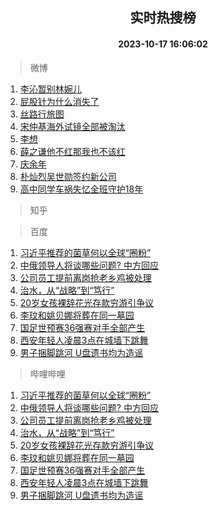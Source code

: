 <div align="center"><h2>实时热搜榜</h2><h4>2023-10-17 16:06:02</h4></div>

> 微博  

1. [李沁暂别林婉儿](https://s.weibo.com/weibo?q=%23%E6%9D%8E%E6%B2%81%E6%9A%82%E5%88%AB%E6%9E%97%E5%A9%89%E5%84%BF%23&t=31&band_rank=1&Refer=top)<br />
2. [屁股针为什么消失了](https://s.weibo.com/weibo?q=%E5%B1%81%E8%82%A1%E9%92%88%E4%B8%BA%E4%BB%80%E4%B9%88%E6%B6%88%E5%A4%B1%E4%BA%86&t=31&band_rank=2&Refer=top)<br />
3. [丝路行旅图](https://s.weibo.com/weibo?q=%23%E4%B8%9D%E8%B7%AF%E8%A1%8C%E6%97%85%E5%9B%BE%23&t=31&band_rank=3&Refer=top)<br />
4. [宋仲基海外试镜全部被淘汰](https://s.weibo.com/weibo?q=%23%E5%AE%8B%E4%BB%B2%E5%9F%BA%E6%B5%B7%E5%A4%96%E8%AF%95%E9%95%9C%E5%85%A8%E9%83%A8%E8%A2%AB%E6%B7%98%E6%B1%B0%23&t=31&band_rank=4&Refer=top)<br />
5. [李想](https://s.weibo.com/weibo?q=%E6%9D%8E%E6%83%B3&t=31&band_rank=5&Refer=top)<br />
6. [薛之谦他不红那我也不该红](https://s.weibo.com/weibo?q=%23%E8%96%9B%E4%B9%8B%E8%B0%A6%E4%BB%96%E4%B8%8D%E7%BA%A2%E9%82%A3%E6%88%91%E4%B9%9F%E4%B8%8D%E8%AF%A5%E7%BA%A2%23&t=31&band_rank=6&Refer=top)<br />
7. [庆余年](https://s.weibo.com/weibo?q=%E5%BA%86%E4%BD%99%E5%B9%B4&t=31&band_rank=7&Refer=top)<br />
8. [朴灿烈吴世勋签约新公司](https://s.weibo.com/weibo?q=%23%E6%9C%B4%E7%81%BF%E7%83%88%E5%90%B4%E4%B8%96%E5%8B%8B%E7%AD%BE%E7%BA%A6%E6%96%B0%E5%85%AC%E5%8F%B8%23&t=31&band_rank=8&Refer=top)<br />
9. [高中同学车祸失忆全班守护18年](https://s.weibo.com/weibo?q=%23%E9%AB%98%E4%B8%AD%E5%90%8C%E5%AD%A6%E8%BD%A6%E7%A5%B8%E5%A4%B1%E5%BF%86%E5%85%A8%E7%8F%AD%E5%AE%88%E6%8A%A418%E5%B9%B4%23&t=31&band_rank=9&Refer=top)<br />

> 知乎  


> 百度  

1. [习近平推荐的菌草何以全球“圈粉”](https://www.baidu.com/s?wd=%E4%B9%A0%E8%BF%91%E5%B9%B3%E6%8E%A8%E8%8D%90%E7%9A%84%E8%8F%8C%E8%8D%89%E4%BD%95%E4%BB%A5%E5%85%A8%E7%90%83%E2%80%9C%E5%9C%88%E7%B2%89%E2%80%9D&sa=fyb_news&rsv_dl=fyb_news)<br />
2. [中俄领导人将谈哪些问题? 中方回应](https://www.baidu.com/s?wd=%E4%B8%AD%E4%BF%84%E9%A2%86%E5%AF%BC%E4%BA%BA%E5%B0%86%E8%B0%88%E5%93%AA%E4%BA%9B%E9%97%AE%E9%A2%98%3F+%E4%B8%AD%E6%96%B9%E5%9B%9E%E5%BA%94&sa=fyb_news&rsv_dl=fyb_news)<br />
3. [公司员工提前离岗抢老乡鸡被处理](https://www.baidu.com/s?wd=%E5%85%AC%E5%8F%B8%E5%91%98%E5%B7%A5%E6%8F%90%E5%89%8D%E7%A6%BB%E5%B2%97%E6%8A%A2%E8%80%81%E4%B9%A1%E9%B8%A1%E8%A2%AB%E5%A4%84%E7%90%86&sa=fyb_news&rsv_dl=fyb_news)<br />
4. [治水，从“战略”到“笃行”](https://www.baidu.com/s?wd=%E6%B2%BB%E6%B0%B4%EF%BC%8C%E4%BB%8E%E2%80%9C%E6%88%98%E7%95%A5%E2%80%9D%E5%88%B0%E2%80%9C%E7%AC%83%E8%A1%8C%E2%80%9D&sa=fyb_news&rsv_dl=fyb_news)<br />
5. [20岁女孩裸辞花光存款穷游引争议](https://www.baidu.com/s?wd=20%E5%B2%81%E5%A5%B3%E5%AD%A9%E8%A3%B8%E8%BE%9E%E8%8A%B1%E5%85%89%E5%AD%98%E6%AC%BE%E7%A9%B7%E6%B8%B8%E5%BC%95%E4%BA%89%E8%AE%AE&sa=fyb_news&rsv_dl=fyb_news)<br />
6. [李玟和姚贝娜将葬在同一墓园](https://www.baidu.com/s?wd=%E6%9D%8E%E7%8E%9F%E5%92%8C%E5%A7%9A%E8%B4%9D%E5%A8%9C%E5%B0%86%E8%91%AC%E5%9C%A8%E5%90%8C%E4%B8%80%E5%A2%93%E5%9B%AD&sa=fyb_news&rsv_dl=fyb_news)<br />
7. [国足世预赛36强赛对手全部产生](https://www.baidu.com/s?wd=%E5%9B%BD%E8%B6%B3%E4%B8%96%E9%A2%84%E8%B5%9B36%E5%BC%BA%E8%B5%9B%E5%AF%B9%E6%89%8B%E5%85%A8%E9%83%A8%E4%BA%A7%E7%94%9F&sa=fyb_news&rsv_dl=fyb_news)<br />
8. [西安年轻人凌晨3点在城墙下跳舞](https://www.baidu.com/s?wd=%E8%A5%BF%E5%AE%89%E5%B9%B4%E8%BD%BB%E4%BA%BA%E5%87%8C%E6%99%A83%E7%82%B9%E5%9C%A8%E5%9F%8E%E5%A2%99%E4%B8%8B%E8%B7%B3%E8%88%9E&sa=fyb_news&rsv_dl=fyb_news)<br />
9. [男子捆脚跳河 U盘遗书均为造谣](https://www.baidu.com/s?wd=%E7%94%B7%E5%AD%90%E6%8D%86%E8%84%9A%E8%B7%B3%E6%B2%B3+U%E7%9B%98%E9%81%97%E4%B9%A6%E5%9D%87%E4%B8%BA%E9%80%A0%E8%B0%A3&sa=fyb_news&rsv_dl=fyb_news)<br />

> 哔哩哔哩  

1. [习近平推荐的菌草何以全球“圈粉”](https://www.baidu.com/s?wd=%E4%B9%A0%E8%BF%91%E5%B9%B3%E6%8E%A8%E8%8D%90%E7%9A%84%E8%8F%8C%E8%8D%89%E4%BD%95%E4%BB%A5%E5%85%A8%E7%90%83%E2%80%9C%E5%9C%88%E7%B2%89%E2%80%9D&sa=fyb_news&rsv_dl=fyb_news)<br />
2. [中俄领导人将谈哪些问题? 中方回应](https://www.baidu.com/s?wd=%E4%B8%AD%E4%BF%84%E9%A2%86%E5%AF%BC%E4%BA%BA%E5%B0%86%E8%B0%88%E5%93%AA%E4%BA%9B%E9%97%AE%E9%A2%98%3F+%E4%B8%AD%E6%96%B9%E5%9B%9E%E5%BA%94&sa=fyb_news&rsv_dl=fyb_news)<br />
3. [公司员工提前离岗抢老乡鸡被处理](https://www.baidu.com/s?wd=%E5%85%AC%E5%8F%B8%E5%91%98%E5%B7%A5%E6%8F%90%E5%89%8D%E7%A6%BB%E5%B2%97%E6%8A%A2%E8%80%81%E4%B9%A1%E9%B8%A1%E8%A2%AB%E5%A4%84%E7%90%86&sa=fyb_news&rsv_dl=fyb_news)<br />
4. [治水，从“战略”到“笃行”](https://www.baidu.com/s?wd=%E6%B2%BB%E6%B0%B4%EF%BC%8C%E4%BB%8E%E2%80%9C%E6%88%98%E7%95%A5%E2%80%9D%E5%88%B0%E2%80%9C%E7%AC%83%E8%A1%8C%E2%80%9D&sa=fyb_news&rsv_dl=fyb_news)<br />
5. [20岁女孩裸辞花光存款穷游引争议](https://www.baidu.com/s?wd=20%E5%B2%81%E5%A5%B3%E5%AD%A9%E8%A3%B8%E8%BE%9E%E8%8A%B1%E5%85%89%E5%AD%98%E6%AC%BE%E7%A9%B7%E6%B8%B8%E5%BC%95%E4%BA%89%E8%AE%AE&sa=fyb_news&rsv_dl=fyb_news)<br />
6. [李玟和姚贝娜将葬在同一墓园](https://www.baidu.com/s?wd=%E6%9D%8E%E7%8E%9F%E5%92%8C%E5%A7%9A%E8%B4%9D%E5%A8%9C%E5%B0%86%E8%91%AC%E5%9C%A8%E5%90%8C%E4%B8%80%E5%A2%93%E5%9B%AD&sa=fyb_news&rsv_dl=fyb_news)<br />
7. [国足世预赛36强赛对手全部产生](https://www.baidu.com/s?wd=%E5%9B%BD%E8%B6%B3%E4%B8%96%E9%A2%84%E8%B5%9B36%E5%BC%BA%E8%B5%9B%E5%AF%B9%E6%89%8B%E5%85%A8%E9%83%A8%E4%BA%A7%E7%94%9F&sa=fyb_news&rsv_dl=fyb_news)<br />
8. [西安年轻人凌晨3点在城墙下跳舞](https://www.baidu.com/s?wd=%E8%A5%BF%E5%AE%89%E5%B9%B4%E8%BD%BB%E4%BA%BA%E5%87%8C%E6%99%A83%E7%82%B9%E5%9C%A8%E5%9F%8E%E5%A2%99%E4%B8%8B%E8%B7%B3%E8%88%9E&sa=fyb_news&rsv_dl=fyb_news)<br />
9. [男子捆脚跳河 U盘遗书均为造谣](https://www.baidu.com/s?wd=%E7%94%B7%E5%AD%90%E6%8D%86%E8%84%9A%E8%B7%B3%E6%B2%B3+U%E7%9B%98%E9%81%97%E4%B9%A6%E5%9D%87%E4%B8%BA%E9%80%A0%E8%B0%A3&sa=fyb_news&rsv_dl=fyb_news)<br />
